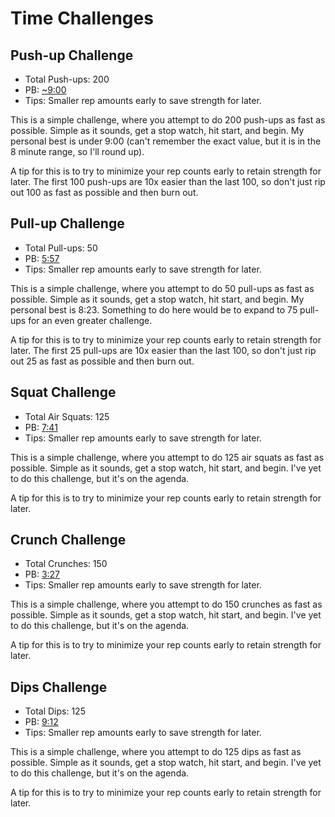 # Time Challenges

## Push-up Challenge

  * Total Push-ups: 200
  * PB: [~9:00][Push-Up Challenge]
  * Tips: Smaller rep amounts early to save strength for later.

This is a simple challenge, where you attempt to do 200 push-ups as fast as
possible. Simple as it sounds, get a stop watch, hit start, and begin. My
personal best is under 9:00 (can't remember the exact value, but it is in the
8 minute range, so I'll round up).

A tip for this is to try to minimize your rep counts early to retain strength
for later. The first 100 push-ups are 10x easier than the last 100, so don't
just rip out 100 as fast as possible and then burn out.

## Pull-up Challenge

  * Total Pull-ups: 50
  * PB: [5:57][Pull-Up Challenge]
  * Tips: Smaller rep amounts early to save strength for later.

This is a simple challenge, where you attempt to do 50 pull-ups as fast as
possible. Simple as it sounds, get a stop watch, hit start, and begin. My
personal best is 8:23. Something to do here would be to expand to 75 pull-ups
for an even greater challenge.

A tip for this is to try to minimize your rep counts early to retain strength
for later. The first 25 pull-ups are 10x easier than the last 100, so don't
just rip out 25 as fast as possible and then burn out.

## Squat Challenge

  * Total Air Squats: 125
  * PB: [7:41][Squat Challenge]
  * Tips: Smaller rep amounts early to save strength for later.

This is a simple challenge, where you attempt to do 125 air squats as fast as
possible. Simple as it sounds, get a stop watch, hit start, and begin. I've yet
to do this challenge, but it's on the agenda.

A tip for this is to try to minimize your rep counts early to retain strength
for later.

## Crunch Challenge

  * Total Crunches: 150
  * PB: [3:27][Crunch Challenge]
  * Tips: Smaller rep amounts early to save strength for later.

This is a simple challenge, where you attempt to do 150 crunches as fast as
possible. Simple as it sounds, get a stop watch, hit start, and begin. I've yet
to do this challenge, but it's on the agenda.

A tip for this is to try to minimize your rep counts early to retain strength
for later.

## Dips Challenge

  * Total Dips: 125
  * PB: [9:12][Dips Challenge]
  * Tips: Smaller rep amounts early to save strength for later.

This is a simple challenge, where you attempt to do 125 dips as fast as
possible. Simple as it sounds, get a stop watch, hit start, and begin. I've yet
to do this challenge, but it's on the agenda.

A tip for this is to try to minimize your rep counts early to retain strength
for later.

[Push-Up Challenge]: ./200_Push-Up_Challenge/200_Push-Up_Challenge_Any%25.lss
[Pull-Up Challenge]: ./50_Pull-Up_Challenge/50_Pull-Up_Challenge_Any%25.lss
[Squat Challenge]: ./125_Squat_Challenge/125_Squat_Challenge_Any%25.lss
[Crunch Challenge]: 150_Crunch_Challenge/150_Crunch_Challenge_Any%.lss
[Dips Challenge]: 125_Dips_Challenge/125_Dips_Challenge_Any%25.lss